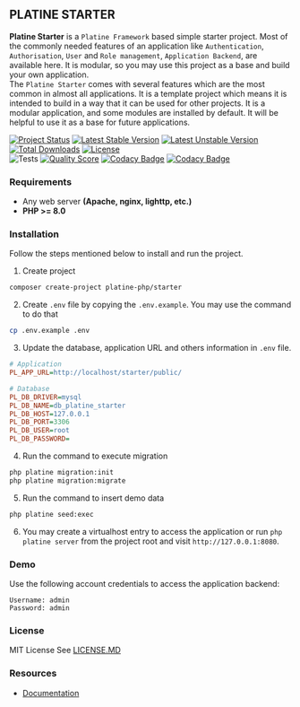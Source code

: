 ## PLATINE STARTER
**Platine Starter** is a `Platine Framework` based simple starter project. Most of the commonly needed features of an 
application like `Authentication`, `Authorisation`, `User` and `Role management`, `Application Backend`, are available here. 
It is modular, so you may use this project as a base and build your own application.  
The `Platine Starter` comes with several features which are the most common in almost all applications. It is a template project which means it is intended to build in a way that it can be used for other projects.
It is a modular application, and some modules are installed by default. It will be helpful to use it as a base for future applications.

[![Project Status](http://opensource.box.com/badges/active.svg)](http://opensource.box.com/badges)
[![Latest Stable Version](https://poser.pugx.org/platine-php/starter/v/stable)](https://packagist.org/packages/platine-php/starter)
[![Latest Unstable Version](https://poser.pugx.org/platine-php/starter/v/unstable)](https://packagist.org/packages/platine-php/starter)
[![Total Downloads](https://poser.pugx.org/platine-php/starter/downloads)](https://packagist.org/packages/platine-php/starter)
[![License](https://poser.pugx.org/platine-php/starter/license)](https://packagist.org/packages/platine-php/starter)  
![Tests](https://github.com/platine-php/starter/actions/workflows/ci.yml/badge.svg)
[![Quality Score](https://img.shields.io/scrutinizer/g/platine-php/starter.svg?style=flat-square)](https://scrutinizer-ci.com/g/platine-php/starter)
[![Codacy Badge](https://app.codacy.com/project/badge/Grade/c54c59491a1b4ef09c8d946d76dad729)](https://app.codacy.com/gh/platine-php/starter/dashboard?utm_source=gh&utm_medium=referral&utm_content=&utm_campaign=Badge_grade)
[![Codacy Badge](https://app.codacy.com/project/badge/Coverage/c54c59491a1b4ef09c8d946d76dad729)](https://app.codacy.com/gh/platine-php/starter/dashboard?utm_source=gh&utm_medium=referral&utm_content=&utm_campaign=Badge_coverage)

### Requirements 
- Any web server **(Apache, nginx, lighttp, etc.)**
- **PHP >= 8.0** 

### Installation
Follow the steps mentioned below to install and run the project. 
1. Create project
```bash
composer create-project platine-php/starter
```
2. Create `.env` file by copying the `.env.example`. You may use the command to do that 
```bash
cp .env.example .env
```
3. Update the database, application URL and others information in `.env` file.
```ini
# Application
PL_APP_URL=http://localhost/starter/public/

# Database
PL_DB_DRIVER=mysql
PL_DB_NAME=db_platine_starter
PL_DB_HOST=127.0.0.1
PL_DB_PORT=3306
PL_DB_USER=root
PL_DB_PASSWORD=
```
4. Run the command to execute migration 
```bash
php platine migration:init
php platine migration:migrate
```
5. Run the command to insert demo data
```bash
php platine seed:exec
```
6. You may create a virtualhost entry to access the application or run `php platine server` from the project root and visit `http://127.0.0.1:8080`.

### Demo
Use the following account credentials to access the application backend:
```
Username: admin
Password: admin
```

### License
MIT License See [LICENSE.MD](LICENSE.MD)

### Resources 
 - [Documentation](https://docs.platine-php.com)